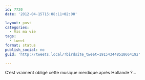 ```yaml
---
id: 7720
date: '2012-04-15T15:08:11+02:00'

layout: post
categories:
  - Vis ma vie
tags:
  - tweet
format: status
publish_social: no
guid: 'http://tweets.local/?birdsite_tweet=191543448518664192'

---
```


C’est vraiment obligé cette musique merdique après Hollande ?…